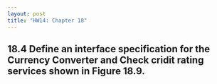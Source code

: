 ```yaml
---
layout: post
title: "HW14: Chapter 18"
---
```


## 18.4 Define an interface specification for the Currency Converter and Check cridit rating services shown in Figure 18.9.

